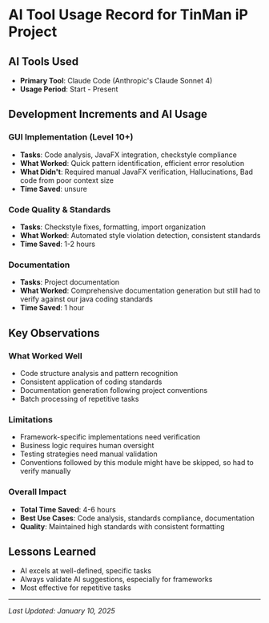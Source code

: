 # AI Tool Usage Record for TinMan iP Project

## AI Tools Used
- **Primary Tool**: Claude Code (Anthropic's Claude Sonnet 4)
- **Usage Period**: Start - Present

## Development Increments and AI Usage

### GUI Implementation (Level 10+)
- **Tasks**: Code analysis, JavaFX integration, checkstyle compliance
- **What Worked**: Quick pattern identification, efficient error resolution
- **What Didn't**: Required manual JavaFX verification, Hallucinations, Bad code from poor context size
- **Time Saved**: unsure

### Code Quality & Standards
- **Tasks**: Checkstyle fixes, formatting, import organization
- **What Worked**: Automated style violation detection, consistent standards
- **Time Saved**: 1-2 hours

### Documentation
- **Tasks**: Project documentation
- **What Worked**: Comprehensive documentation generation but still had to verify against our java coding standards
- **Time Saved**: 1 hour

## Key Observations

### What Worked Well
- Code structure analysis and pattern recognition
- Consistent application of coding standards
- Documentation generation following project conventions
- Batch processing of repetitive tasks

### Limitations
- Framework-specific implementations need verification
- Business logic requires human oversight
- Testing strategies need manual validation
- Conventions followed by this module might have be skipped, so had to verify manually

### Overall Impact
- **Total Time Saved**: 4-6 hours
- **Best Use Cases**: Code analysis, standards compliance, documentation
- **Quality**: Maintained high standards with consistent formatting

## Lessons Learned
- AI excels at well-defined, specific tasks
- Always validate AI suggestions, especially for frameworks
- Most effective for repetitive tasks

---
*Last Updated: January 10, 2025*
